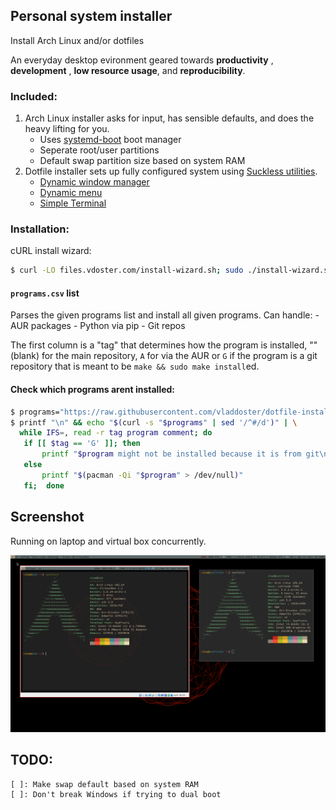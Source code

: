 ## Personal system installer

Install Arch Linux and/or dotfiles

An everyday desktop evironment geared towards **productivity** ,  **development** ,  **low resource usage**, and **reproducibility**.



### Included:

1. Arch Linux installer asks for input, has sensible defaults, and does the heavy lifting for you.
    - Uses [systemd-boot](https://wiki.archlinux.org/index.php/systemd-boot) boot manager
    - Seperate root/user partitions
    - Default swap partition size based on system RAM
2. Dotfile installer sets up fully configured system using [Suckless utilities](https://suckless.org/).
    - [Dynamic window manager](https://dwm.suckless.org/)
    - [Dynamic menu](https://tools.suckless.org/dmenu/)
    - [Simple Terminal](https://st.suckless.org/)

### Installation:

cURL install wizard:
```bash
$ curl -LO files.vdoster.com/install-wizard.sh; sudo ./install-wizard.sh
```

#### `programs.csv` list

Parses the given programs list and install all given programs.
Can handle:
    - AUR packages
    - Python via pip
    - Git repos

The first column is a "tag" that determines how the program is installed, ""
(blank) for the main repository, `A` for via the AUR or `G` if the program is a
git repository that is meant to be `make && sudo make install`ed.

#### Check which programs arent installed:

```bash
$ programs="https://raw.githubusercontent.com/vladdoster/dotfile-installer/master/programs.csv"
$ printf "\n" && echo "$(curl -s "$programs" | sed '/^#/d')" | \
  while IFS=, read -r tag program comment; do
   if [[ $tag == 'G' ]]; then
       printf "$program might not be installed because it is from git\n"
   else
       printf "$(pacman -Qi "$program" > /dev/null)"
   fi;  done
```

## Screenshot
Running on laptop and virtual box concurrently.

![What desktop looks like](system-screenshot.png)

## TODO:
    [ ]: Make swap default based on system RAM
    [ ]: Don't break Windows if trying to dual boot
